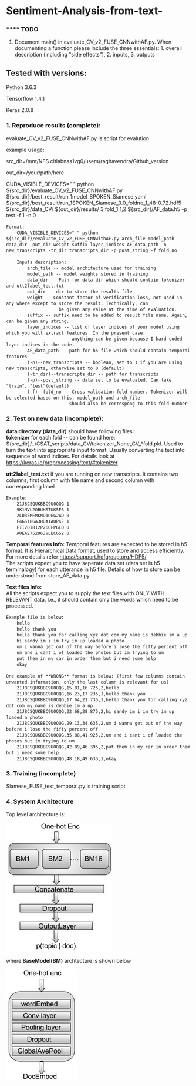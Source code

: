# Sentiment-Analysis-from-text-

### **** TODO
1.  Document main() in evaluate_CV_v2_FUSE_CNNwithAF.py.  When
    documenting a function please include the three essentials: 1.
    overall description (including "side
    effects"), 2. inputs, 3. outputs


## Tested with versions:

Python 3.6.3

Tensorflow 1.4.1

Keras 2.0.8


### 1. Reproduce results (complete):

evaluate_CV_v2_FUSE_CNNwithAF.py is script for evalution

example usage:

src_dir=/mnt/NFS.cltlabnas1vg0/users/raghavendra/Github_version

out_dir=/your/path/here

CUDA_VISIBLE_DEVICES=" " python ${src_dir}/evaluate_CV_v2_FUSE_CNNwithAF.py ${src_dir}/best_result/run_1model_SPOKEN_Siamese.yaml ${src_dir}/best_result/run_1SPOKEN_Siamese_3.0_foldno_1_48-0.72.hdf5 ${src_dir}/data_CV/ ${out_dir}/results/ 3 fold_1 1,2 ${src_dir}/AF_data.h5 -p test -f 1 -n 0     

    Format: 
        CUDA_VISIBLE_DEVICES=" " python ${src_dir}/evaluate_CV_v2_FUSE_CNNwithAF.py arch_file model_path data_dir  out_dir weight suffix layer_indices AF_data_path -n new_transcripts -tr_dir transcripts_dir -p post_string -f fold_no 

        Inputs description: 
            arch_file -- model architecture used for training
            model_path -- model weights stored in training
            data_dir -- Path for data dir which should contain tokenizer and utt2label_test.txt
            out_dir -- dir to store the results file
            weight -- Constant factor of verification loss, not used in any where except to store the result. Technically, can    
                        be given any value at the time of evaluation.
            suffix -- suffix need to be added to result file name. Again, can be given any string.
            layer_indices -- list of layer indices of your model using which you will extract features. In the present case,
                             anything can be given because I hard coded layer indices in the code.
            AF_data_path -- path for h5 file which should contain temporal features
            (-n)--new_transcripts -- boolean, set to 1 if you are using new transcripts, otherwise set to 0 (default)
            (-tr_dir)--transcripts_dir -- path for transcripts
            (-p)--post_string -- data set to be evaluated. Can take "train", "test"(default)
            (-f)--fold_no -- Cross validation fold number. Tokenizer will be selected based on this, model_path and arch_file
                            should also be correspong to this fold number
            
            
        
        
### 2. Test on new data (incomplete):   
**data directory (data_dir)** should have following files:   
**tokenizer** for each fold -- can be found here: ${src_dir}/../CSAT_scripts/data_CV/tokenizer_None_CV_*fold.pkl.
                                Used to turn the text into appropriate input format. Usually converting the text into sequence of word indices. For details look at https://keras.io/preprocessing/text/#tokenizer 

**utt2label_test.txt** if you are running on new transcripts. It contains two columns, first column with file name and second column with corresponding label 

    Example:     
        21J8CSQUKBBC9U0QQG 1    
        9K1MVL2OBUHSTUK5F6 1    
        2CD35MEMKMD1UGG2AD 0    
        F4G5186A3HDA1AUPKF 1    
        FII20I812P26QFPGLQ 0    
        A0EAE75296JVLECGS2 0    

**Temporal features Info:** 
    Temporal features are expected to be stored in h5 format. It is Hierarchical Data format, used to store and access efficiently. For more details refer https://support.hdfgroup.org/HDF5/   
    The scripts expect you to have seperate data set (data set is h5 terminalogy) for each utterance in h5 file. Details of how to store can be understood from store_AF_data.py.

**Text files Info:**    
    All the scripts expect you to supply the text files with ONLY WITH RELEVANT data. I.e., it should contain only the words which need to be processed.        
    
    Example file is below:  
        hello    
        hello thank you  
        hello thank you for calling xyz dot com my name is debbie im a up   
        hi sandy im i im try im up loaded a photo   
        um i wanna get out of the way before i lose the fifty percent off   
        um and i cant i of loaded the photos but im trying to um    
        put them in my car in order them but i need some help   
        okay    

    One example of **WRONG** format is below: (first few columns contain unwanted information, only the last column is relevant for us) 
        21J8CSQUKBBC9U0QQG,15.81,16.725,2,hello 
        21J8CSQUKBBC9U0QQG,16.23,17.235,1,hello thank you   
        21J8CSQUKBBC9U0QQG,17.64,21.735,1,hello thank you for calling xyz dot com my name is debbie im a up 
        21J8CSQUKBBC9U0QQG,22.68,28.875,2,hi sandy im i im try im up loaded a photo 
        21J8CSQUKBBC9U0QQG,29.13,34.635,2,um i wanna get out of the way before i lose the fifty percent off     
        21J8CSQUKBBC9U0QQG,35.88,41.925,2,um and i cant i of loaded the photos but im trying to um  
        21J8CSQUKBBC9U0QQG,42.09,46.395,2,put them in my car in order them but i need some help 
        21J8CSQUKBBC9U0QQG,48.18,49.635,1,okay  



### 3.  Training (incomplete)

Siamese_FUSE_text_temporal.py  is training script


### 4. System Architecture

Top level architecture is:  


![Alt text](https://github.com/snapsys/Sentiment-Analysis-from-text-/blob/master/sum_base_models_dropout.jpg)

where **BaseModel(BM)** archtecture is shown below  


![Alt text](https://github.com/snapsys/Sentiment-Analysis-from-text-/blob/master/base_model_2.jpg)






